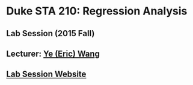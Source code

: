 # Duke STA 210: Regression Analysis
## Lab Session (2015 Fall)
## Lecturer: [Ye (Eric) Wang](ericyewang.github.io)
## [Lab Session Website](http://ericyewang.github.io/Duke-STA-210)
